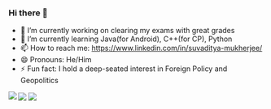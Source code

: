### Hi there 👋

<!--
**suvadityamuk/suvadityamuk** is a ✨ _special_ ✨ repository because its `README.md` (this file) appears on your GitHub profile.

<!--Here are some ideas to get you started:-->

- 🔭 I’m currently working on clearing my exams with great grades
- 🌱 I’m currently learning Java(for Android), C++(for CP), Python
- 📫 How to reach me: https://www.linkedin.com/in/suvaditya-mukherjee/
- 😄 Pronouns: He/Him
- ⚡ Fun fact: I hold a deep-seated interest in Foreign Policy and Geopolitics
<!--- 👯 I’m looking to collaborate on ...
- 🤔 I’m looking for help with ...
- 💬 Ask me about ... -->
<img align="left" src="https://github-readme-stats.vercel.app/api/wakatime?username=suvadityamuk&&show_icons=true&&theme=vision-friendly-dark" />
<img align="center" src="https://github-readme-stats.vercel.app/api?username=suvadityamuk&&show_icons=true&&theme=chartreuse-dark" />
<img align="center" src="https://github-readme-stats.vercel.app/api/top-langs/?username=suvadityamuk&&show_icons=true&&theme=night-owl" />


